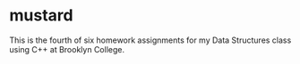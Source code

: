 mustard
=======

This is the fourth of six homework assignments for my Data Structures class using C++ at Brooklyn College.